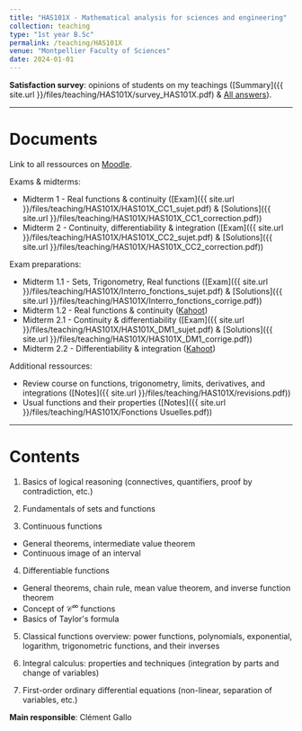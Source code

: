 ```yaml
---
title: "HAS101X - Mathematical analysis for sciences and engineering"
collection: teaching
type: "1st year B.Sc"
permalink: /teaching/HAS101X
venue: "Montpellier Faculty of Sciences"
date: 2024-01-01
---
```


<b>Satisfaction survey</b>: opinions of students on my teachings ([Summary]({{ site.url }}/files/teaching/HAS101X/survey_HAS101X.pdf) & [All answers](https://docs.google.com/spreadsheets/d/1UU5OGT--I7ldRMqlI1r_oDjalXv2NSC5tjwU0AGuFIE/edit?usp=sharing)).

***

Documents
======

Link to all ressources on [Moodle](https://moodle.umontpellier.fr).

Exams & midterms: 
 - Midterm 1 - Real functions & continuity ([Exam]({{ site.url }}/files/teaching/HAS101X/HAS101X_CC1_sujet.pdf) & [Solutions]({{ site.url }}/files/teaching/HAS101X/HAS101X_CC1_correction.pdf))
 - Midterm 2 - Continuity, differentiability & integration ([Exam]({{ site.url }}/files/teaching/HAS101X/HAS101X_CC2_sujet.pdf) & [Solutions]({{ site.url }}/files/teaching/HAS101X/HAS101X_CC2_correction.pdf))

Exam preparations: 
 - Midterm 1.1 - Sets, Trigonometry, Real functions ([Exam]({{ site.url }}/files/teaching/HAS101X/Interro_fonctions_sujet.pdf) & [Solutions]({{ site.url }}/files/teaching/HAS101X/Interro_fonctions_corrige.pdf))
 - Midterm 1.2 - Real functions & continuity ([Kahoot](https://create.kahoot.it/share/has101x-fonctions-reelles-et-continuite/a66bea4c-5679-4cd7-8d5b-13997e616f8d))
 - Midterm 2.1 - Continuity & differentiability ([Exam]({{ site.url }}/files/teaching/HAS101X/HAS101X_DM1_sujet.pdf) & [Solutions]({{ site.url }}/files/teaching/HAS101X/HAS101X_DM1_corrige.pdf))
 - Midterm 2.2 - Differentiability & integration ([Kahoot](https://create.kahoot.it/share/has101x-derivation-et-integration-revisions/4b6ecc7e-994c-41ca-9ffa-81961ac7d37f))

Additional ressources:
- Review course on functions, trigonometry, limits, derivatives, and integrations ([Notes]({{ site.url }}/files/teaching/HAS101X/revisions.pdf))
- Usual functions and their properties ([Notes]({{ site.url }}/files/teaching/HAS101X/Fonctions Usuelles.pdf))

***

Contents
======

1) Basics of logical reasoning (connectives, quantifiers, proof by contradiction, etc.)

2) Fundamentals of sets and functions

3) Continuous functions 
- General theorems, intermediate value theorem 
- Continuous image of an interval

4) Differentiable functions
- General theorems, chain rule, mean value theorem, and inverse function theorem
- Concept of $\mathcal{C}^\infty$ functions
- Basics of Taylor's formula

5) Classical functions overview: power functions, polynomials, exponential, logarithm, trigonometric functions, and their inverses

6) Integral calculus: properties and techniques (integration by parts and change of variables)

7) First-order ordinary differential equations (non-linear, separation of variables, etc.)

**Main responsible**: Clément Gallo



